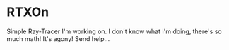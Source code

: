 # RTXOn

Simple Ray-Tracer I'm working on. I don't know what I'm doing, there's so much math! It's agony! Send help...
